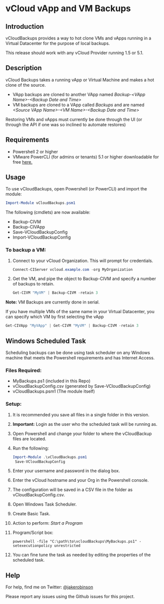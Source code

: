 # vCloud vApp and VM Backups

## Introduction

vCloudBackups provides a way to hot clone VMs and vApps running in a Virtual Datacenter for the purpose of local backups. 

This release should work with any vCloud Provider running 1.5 or 5.1.

## Description

vCloud Backups takes a running vApp or Virtual Machine and makes a hot clone of the source.

* VApp backups are cloned to another VApp named *Backup-\<VApp Name\>-\<Backup Date and Time\>*
* VM backups are cloned to a VApp called *Backups* and are named *\<Source VApp Name\>-\<VM Name\>-\<Backup Date and Time\>*

Restoring VMs and vApps must currently be done through the UI (or through the API if one was so inclined to automate restores)

## Requirements

* Powershell 2 or higher
* VMware PowerCLI (for admins or tenants) 5.1 or higher downloadable for free [here.](http://vmware.com/go/powercli)

## Usage

To use vCloudBackups, open Powershell (or PowerCLI) and import the module:

```Powershell
Import-Module vCloudBackups.psm1
```

The following (cmdlets) are now available:

* Backup-CIVM
* Backup-CIVApp
* Save-VCloudBackupConfig
* Import-VCloudBackupConfig

### To backup a VM:

1. Connect to your vCloud Organization. This will prompt for credentials.
   ```Powershell
   Connect-CIServer vcloud.example.com -org MyOrganization
   ```

2. Get the VM, and pipe the object to Backup-CIVM and specify a number of backups to retain.

   ```Powershell
   Get-CIVM "MyVM" | Backup-CIVM -retain 3
   ```
**Note:** VM Backups are currently done in serial.

If you have multiple VMs of the same name in your Virtual Datacenter, you can specify which VM by first selecting the vApp

```Powershell
Get-CIVApp "MyVApp" | Get-CIVM "MyVM" | Backup-CIVM -retain 3
```

## Windows Scheduled Task

Scheduling backups can be done using task scheduler on any Windows machine that meets the Powershell requirements and has Internet Access.

### Files Required:

* MyBackups.ps1 (included in this Repo)
* vCloudBackupConfig.csv (generated by Save-VCloudBackupConfig)
* vCloudBackups.psm1 (The module itself)

### Setup:

1. It is recommended you save all files in a single folder in this version.

2. **Important:** Login as the user who the scheduled task will be running as.

3. Open Powershell and change your folder to where the vCloudBackup files are located.

4. Run the following:

   ```Powershell
   Import-Module .\vCloudBackups.psm1
    Save-VCloudBackupConfig
   ```
5. Enter your username and password in the dialog box.

6. Enter the vCloud hostname and your Org in the Powershell console.

7. The configuration will be saved in a CSV file in the folder as vCloudBackupConfig.csv.

8. Open Windows Task Scheduler.

9. Create Basic Task.

10. Action to perform: *Start a Program*

11. Program/Script box:
    
    ```
    powershell -file "C:\path\to\vcloudBackups\MyBackups.ps1" -setexecutionpolicy unrestricted
    ```

12. You can fine tune the task as needed by editing the properties of the scheduled task.



## Help

For help, find me on Twitter: [@jakerobinson](http://twitter.com/jakerobinson)

Please report any issues using the Github issues for this project.



